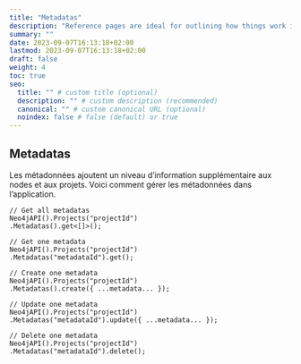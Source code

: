 ```yaml
---
title: "Metadatas"
description: "Reference pages are ideal for outlining how things work in terse and clear terms."
summary: ""
date: 2023-09-07T16:13:18+02:00
lastmod: 2023-09-07T16:13:18+02:00
draft: false
weight: 4
toc: true
seo:
  title: "" # custom title (optional)
  description: "" # custom description (recommended)
  canonical: "" # custom canonical URL (optional)
  noindex: false # false (default) or true
---
```

## Metadatas

Les métadonnées ajoutent un niveau d’information supplémentaire aux nodes et aux projets. Voici comment gérer les métadonnées dans l’application.

```tsx
// Get all metadatas
Neo4jAPI().Projects("projectId")
.Metadatas().get<[]>();

// Get one metadata
Neo4jAPI().Projects("projectId")
.Metadatas("metadataId").get();

// Create one metadata
Neo4jAPI().Projects("projectId")
.Metadatas().create({ ...metadata... });

// Update one metadata
Neo4jAPI().Projects("projectId")
.Metadatas("metadataId").update({ ...metadata... });

// Delete one metadata
Neo4jAPI().Projects("projectId")
.Metadatas("metadataId").delete();
```
